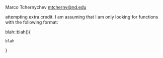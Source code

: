 Marco Tchernychev
mtcherny@nd.edu

attempting extra credit. I am assuming that I am only looking for functions with the following format:

blah::blah(){

	blah

}
